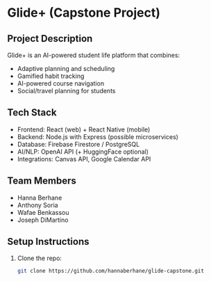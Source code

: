 # Glide+ (Capstone Project)

## Project Description
Glide+ is an AI-powered student life platform that combines:
- Adaptive planning and scheduling
- Gamified habit tracking
- AI-powered course navigation
- Social/travel planning for students

## Tech Stack
- Frontend: React (web) + React Native (mobile)
- Backend: Node.js with Express (possible microservices)
- Database: Firebase Firestore / PostgreSQL
- AI/NLP: OpenAI API (+ HuggingFace optional)
- Integrations: Canvas API, Google Calendar API

## Team Members
- Hanna Berhane
- Anthony Soria
- Wafae Benkassou
- Joseph DiMartino

## Setup Instructions
1. Clone the repo:
   ```bash
   git clone https://github.com/hannaberhane/glide-capstone.git
